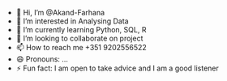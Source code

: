 - 👋 Hi, I’m @Akand-Farhana
- 👀 I’m interested in Analysing Data
- 🌱 I’m currently learning Python, SQL, R
- 💞️ I’m looking to collaborate on project
- 📫 How to reach me +351 9202556522
- 😄 Pronouns: ...
- ⚡ Fun fact: I am open to take advice and I am a good listener

<!---
Akand-Farhana/Akand-Farhana is a ✨ special ✨ repository because its `README.md` (this file) appears on your GitHub profile.
You can click the Preview link to take a look at your changes.
--->
